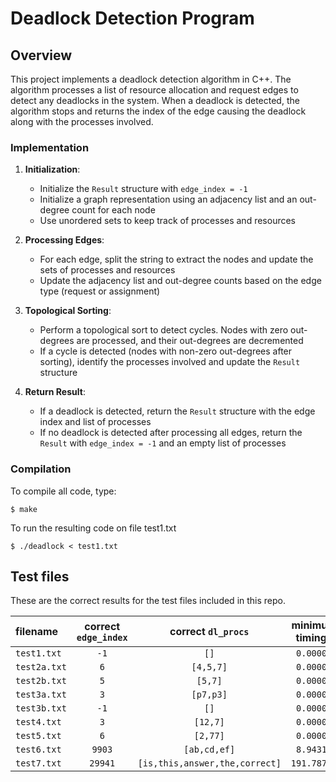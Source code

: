 # Deadlock Detection Program

## Overview

This project implements a deadlock detection algorithm in C++. The algorithm processes a list of resource allocation and request edges to detect any deadlocks in the system. When a deadlock is detected, the algorithm stops and returns the index of the edge causing the deadlock along with the processes involved.

### Implementation

1. **Initialization**:
   - Initialize the `Result` structure with `edge_index = -1`
   - Initialize a graph representation using an adjacency list and an out-degree count for each node
   - Use unordered sets to keep track of processes and resources

2. **Processing Edges**:
   - For each edge, split the string to extract the nodes and update the sets of processes and resources
   - Update the adjacency list and out-degree counts based on the edge type (request or assignment)

3. **Topological Sorting**:
   - Perform a topological sort to detect cycles. Nodes with zero out-degrees are processed, and their out-degrees are decremented
   - If a cycle is detected (nodes with non-zero out-degrees after sorting), identify the processes involved and update the `Result` structure

4. **Return Result**:
   - If a deadlock is detected, return the `Result` structure with the edge index and list of processes
   - If no deadlock is detected after processing all edges, return the `Result` with `edge_index = -1` and an empty list of processes

### Compilation

To compile all code, type:
```
$ make
```

To run the resulting code on file test1.txt
```
$ ./deadlock < test1.txt
```


## Test files

These are the correct results for the test files included in this repo.

| filename   | correct `edge_index` | correct `dl_procs` | minimum timings     | good timings     |
| :---------- | :-------------: | :-----------: | :-----------------: | :--------------: |
| `test1.txt` | `-1`            | `[]`          | `0.0000s`           | `0.0000s`        |
| `test2a.txt`| `6`             | `[4,5,7]`     | `0.0000s`           | `0.0000s`        |
| `test2b.txt`| `5`             | `[5,7]`       | `0.0000s`           | `0.0000s`        |
| `test3a.txt`| `3`             | `[p7,p3]`     | `0.0000s`           | `0.0000s`        |
| `test3b.txt`| `-1`            | `[]`          | `0.0000s`           | `0.0000s`        |
| `test4.txt` | `3`             | `[12,7]`      | `0.0000s`           | `0.0000s`        |
| `test5.txt` | `6`             | `[2,77]`      | `0.0000s`           | `0.0000s`        |
| `test6.txt` | `9903`          | `[ab,cd,ef]`  |`8.9431s`            | `0.8771s`        |
| `test7.txt` | `29941`         | `[is,this,answer,the,correct]`  |`191.7872s`    | `8.0726s`        |


